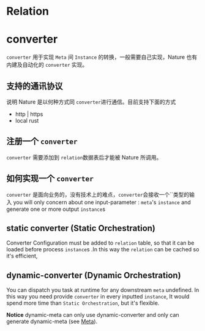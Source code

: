 # Relation



# converter

`converter` 用于实现 `Meta` 间 `Instance` 的转换，一般需要自己实现，Nature 也有内建及自动化的 `converter` 实现。

## 支持的通讯协议

说明 Nature 是以何种方式同 `converter`进行通信。目前支持下面的方式

- http | https
- local rust

## 注册一个 `converter`

`converter` 需要添加到 `relation`数据表后才能被 Nature  所调用。

## 如何实现一个 `converter`

`converter` 是面向业务的，没有技术上的难点，`converter`会接收一个``类型的输入 you will only concern about one input-parameter : `meta`'s `instance` and generate one or more output `instance`s

## static converter (Static Orchestration)

Converter Configuration must be added to `relation` table, so that it can be loaded before process `instance`s .In this way the  `relation` can be cached so it's efficient, 

## dynamic-converter (Dynamic Orchestration)

You can dispatch you task at runtime for any downstream `meta` undefined. In this way you need provide `converter` in every inputted `instance`, It would spend more time than `Static Orchestration`, but it's flexible.

__Notice__ dynamic-meta can only use dynamic-converter and only can generate dynamic-meta (see [Meta](meta.md)).



